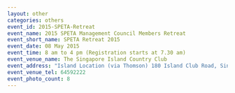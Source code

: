 ```yaml
---
layout: other
categories: others
event_id: 2015-SPETA-Retreat
event_name: 2015 SPETA Management Council Members Retreat
event_short_name: SPETA Retreat 2015
event_date: 08 May 2015
event_time: 8 am to 4 pm (Registration starts at 7.30 am)
event_venue_name: The Singapore Island Country Club
event_address: "Island Location (via Thomson) 180 Island Club Road, Singapore 578774"
event_venue_tel: 64592222
event_photo_count: 8
---
```


